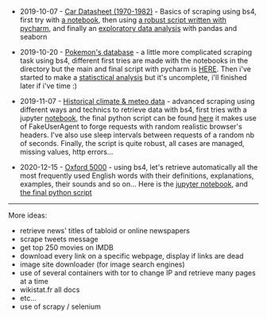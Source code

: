 - 2019-10-07 - [Car Datasheet (1970-1982)](https://github.com/obrunet/Web_Scraping_Projects/blob/master/2019-10-07-car_datasheet/auto_mpg.html) - Basics of scraping using bs4, first try with [a notebook](https://github.com/obrunet/Web_Scraping_Projects/blob/master/2019-10-07-car_datasheet/scraping%20data.ipynb), then using [a robust script written with pycharm](https://github.com/obrunet/Web_Scraping_Projects/blob/master/2019-10-07-car_datasheet/last_scraper_version.py), and finally an [exploratory data analysis](https://github.com/obrunet/Web_Scraping_Projects/blob/master/2019-10-07-car_datasheet/making_scraped_data_usable.ipynb) with pandas and seaborn

- 2019-10-20 - [Pokemon's database](https://pokemondb.net/) - a little more complicated scraping task using bs4, different first tries are made with the notebooks in the directory but the main and final script with pycharm is [HERE](https://github.com/obrunet/Web_Scraping_Projects/blob/master/2019-10-20-pokemon_db/main.py). Then i've started to make a [statisctical analysis](https://github.com/obrunet/Web_Scraping_Projects/blob/master/2019-10-20-pokemon_db/pokemon_stats.ipynb) but it's uncomplete, i'll finished later if i've time :)

- 2019-11-07 - [Historical climate & meteo data](www.infoclimat.fr) - advanced scraping using different ways and technics to retrieve data with bs4, first tries with a jupyter [notebook](https://github.com/obrunet/Web_Scraping_Projects/blob/master/2019-11-07-meteo/meteo_scraping.ipynb), the final python script can be found [here](https://github.com/obrunet/Web_Scraping_Projects/blob/master/2019-11-07-meteo/several_webpages_scraping.py) it makes use of FakeUserAgent to forge requests with random realistic browser's headers. I've also use sleep intervals between requests of a random nb of seconds. Finally, the script is quite robust, all cases are managed, missing values, http errors...

- 2020-12-15 - [Oxford 5000](https://www.oxfordlearnersdictionaries.com/wordlists/oxford3000-5000) - using bs4, let's retrieve automatically all the most frequently used English words with their definitions, explanations, examples, their sounds and so on... Here is the [jupyter notebook](https://github.com/obrunet/Web_Scraping_Projects/blob/master/2020-12-15-Oxford-most-freq-words/final_ter.ipynb), and [the final python script](https://github.com/obrunet/Web_Scraping_Projects/blob/master/2020-12-15-Oxford-most-freq-words/final.py) 

---
More ideas:
- retrieve news' titles of tabloid or online newspapers
- scrape tweets message
- get top 250 movies on IMDB
- download every link on a specific webpage, display if links are dead
- image site downloader (for image search engines)
- use of several containers with tor to change IP and retrieve many pages at a time
- wikistat.fr all docs
- etc...
- use of scrapy / selenium
